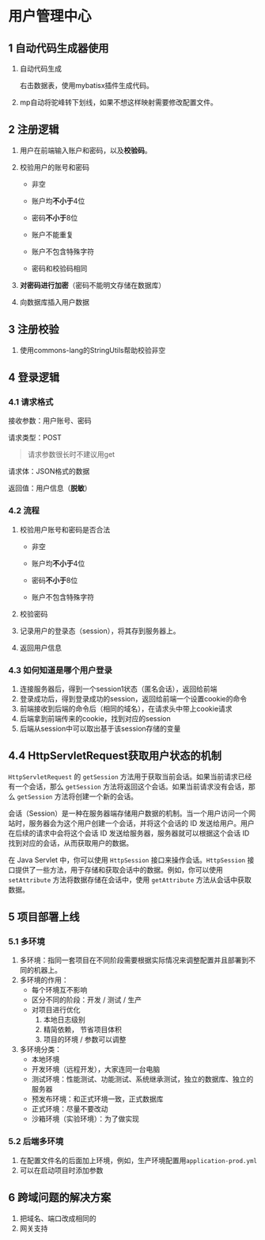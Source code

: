 # 用户管理中心

## 1 自动代码生成器使用

1. 自动代码生成

   右击数据表，使用mybatisx插件生成代码。

2. mp自动将驼峰转下划线，如果不想这样映射需要修改配置文件。

## 2 注册逻辑
1. 用户在前端输入账户和密码，以及**校验码**。

2. 校验用户的账号和密码

    - 非空

    - 账户均**不小于**4位
    - 密码**不小于**8位
    - 账户不能重复
    - 账户不包含特殊字符
    - 密码和校验码相同

3. **对密码进行加密**（密码不能明文存储在数据库）

4. 向数据库插入用户数据

## 3 注册校验

1. 使用commons-lang的StringUtils帮助校验非空

## 4 登录逻辑

### 4.1 请求格式

接收参数：用户账号、密码

请求类型：POST

> 请求参数很长时不建议用get

请求体：JSON格式的数据

返回值：用户信息（**脱敏**）

### 4.2 流程

1. 校验用户账号和密码是否合法

   - 非空

   - 账户均**不小于**4位

   - 密码**不小于**8位

   - 账户不包含特殊字符

2. 校验密码
3. 记录用户的登录态（session），将其存到服务器上。
4. 返回用户信息

### 4.3 如何知道是哪个用户登录

1. 连接服务器后，得到一个session1状态（匿名会话），返回给前端
2. 登录成功后，得到登录成功的session，返回给前端一个设置cookie的命令
3. 前端接收到后端的命令后（相同的域名），在请求头中带上cookie请求
4. 后端拿到前端传来的cookie，找到对应的session
5. 后端从session中可以取出基于该session存储的变量

## 4.4 HttpServletRequest获取用户状态的机制

`HttpServletRequest` 的 `getSession` 方法用于获取当前会话。如果当前请求已经有一个会话，那么 `getSession` 方法将返回这个会话。如果当前请求没有会话，那么 `getSession` 方法将创建一个新的会话。

会话（Session）是一种在服务器端存储用户数据的机制。当一个用户访问一个网站时，服务器会为这个用户创建一个会话，并将这个会话的 ID 发送给用户。用户在后续的请求中会将这个会话 ID 发送给服务器，服务器就可以根据这个会话 ID 找到对应的会话，从而获取用户的数据。

在 Java Servlet 中，你可以使用 `HttpSession` 接口来操作会话。`HttpSession` 接口提供了一些方法，用于存储和获取会话中的数据。例如，你可以使用 `setAttribute` 方法将数据存储在会话中，使用 `getAttribute` 方法从会话中获取数据。

## 5 项目部署上线

### 5.1 多环境

1. 多环境：指同一套项目在不同阶段需要根据实际情况来调整配置并且部署到不同的机器上。
2. 多环境的作用：
   - 每个环境互不影响
   - 区分不同的阶段：开发 / 测试 / 生产
   - 对项目进行优化
     1. 本地日志级别
     2. 精简依赖， 节省项目体积
     3. 项目的环境 / 参数可以调整
3. 多环境分类：
   - 本地环境
   - 开发环境（远程开发），大家连同一台电脑
   - 测试环境：性能测试、功能测试、系统继承测试，独立的数据库、独立的服务器
   - 预发布环境：和正式环境一致，正式数据库
   - 正式环境：尽量不要改动
   - 沙箱环境（实验环境）：为了做实现

### 5.2 后端多环境

1. 在配置文件名的后面加上环境，例如，生产环境配置用`application-prod.yml`
2. 可以在启动项目时添加参数

## 6 跨域问题的解决方案

1. 把域名、端口改成相同的
2. 网关支持



